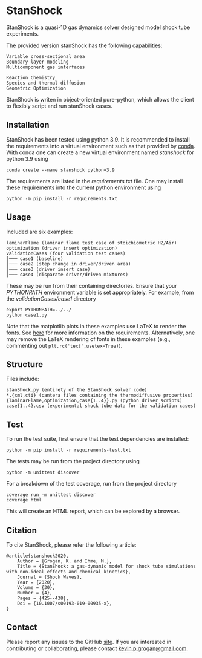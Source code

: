 # StanShock

StanShock is a quasi-1D gas dynamics solver designed model shock tube experiments. 

The provided version stanShock has the following capabilities:

	Variable cross-sectional area
	Boundary layer modeling
	Multicomponent gas interfaces
	
	Reaction Chemistry
	Species and thermal diffusion
	Geometric Optimization
	

StanShock is writen in object-oriented pure-python, which allows the client to flexibly script and run stanShock cases. 

## Installation

StanShock has been tested using python 3.9. 
It is recommended to install the requirements into a virtual environment such as that provided by [conda](https://docs.conda.io/en/latest/).
With conda one can create a new virtual environment named _stanshock_ for python 3.9 using

`conda create --name stanshock python=3.9`

The requirements are listed in the _requirements.txt_ file. One may install these requirements into the current python environment using

`python -m pip install -r requirements.txt`

## Usage
Included are six examples:
```
laminarFlame (laminar flame test case of stoichiometric H2/Air)
optimization (driver insert optimization)
validationCases (four validation test cases)
│─── case1 (baseline)
│─── case2 (step change in driver/driven area)
│─── case3 (driver insert case)
│─── case4 (disparate driver/driven mixtures)
```

These may be run from their containing directories. 
Ensure that your _PYTHONPATH_ environment variable is set appropriately.
For example, from the _validationCases/case1_ directory

    export PYTHONPATH=../../
    python case1.py

Note that the matplotlib plots in these examples use LaTeX to render the fonts. 
See [here](https://matplotlib.org/stable/tutorials/text/usetex.html) for more information on the requirements.
Alternatively, one may remove the LaTeX rendering of fonts in these examples (e.g., commenting out `plt.rc('text',usetex=True)`).
## Structure
Files include:

	stanShock.py (entirety of the StanShock solver code)
	*.{xml,cti} (cantera files containing the thermodiffusive properties)
	{laminarFlame,optimization,case{1..4}}.py (python driver scripts)
	case{1..4}.csv (experimental shock tube data for the validation cases)

## Test
To run the test suite, first ensure that the test dependencies are installed: 

    python -m pip install -r requirements-test.txt

The tests may be run from the project directory using

    python -m unittest discover

For a breakdown of the test coverage, run from the project directory

    coverage run -m unittest discover
    coverage html

This will create an HTML report, which can be explored by a browser.

## Citation
To cite StanShock, please refer the following article:

```
@article{stanshock2020,
    Author = {Grogan, K. and Ihme, M.},
    Title = {StanShock: a gas-dynamic model for shock tube simulations with non-ideal effects and chemical kinetics},
    Journal = {Shock Waves},
    Year = {2020},
    Volume = {30},
    Number = {4},
    Pages = {425--438},
    Doi = {10.1007/s00193-019-00935-x},
}
```
## Contact
Please report any issues to the GitHub [site](https://github.com/IhmeGroup/StanShock). 
If you are interested in contributing or collaborating, please contact kevin.p.grogan@gmail.com.
